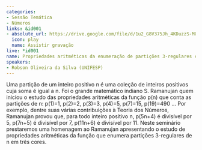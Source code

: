 ```yaml
---
categories:
- Sessão Temática
- Números
links: &id001
- absolute_url: https://drive.google.com/file/d/1u2_G8V375Jh_4KDuzzS-MQipA3nIztc1/view?usp=sharing
  icon: play
  name: Assistir gravação
live: *id001
name: Propriedades aritméticas da enumeração de partições 3-regulares em três cores
speakers:
- Robson Oliveira da Silva (UNIFESP)
---
```


Uma partição de um inteiro positivo n é uma coleção de inteiros positivos cuja soma é igual a n. Foi o grande matemático indiano S. Ramanujan quem iniciou o estudo das propriedades aritméticas da função p(n) que conta as partições de n: p(1)=1, p(2)=2, p(3)=3, p(4)=5, p(7)=15, p(19)=490 ... Por exemplo, dentre suas várias contribuições à Teoria dos Números, Ramanujan provou que, para todo inteiro positivo n,  p(5n+4) é divisível por 5,   p(7n+5) é divisível por 7,  p(11n+6) é divisível por 11.  Neste seminário prestaremos uma homenagem ao Ramanujan apresentando o estudo de propriedades aritméticas da função que enumera partições 3-regulares de n em três cores.